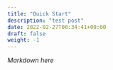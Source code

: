 ```yaml
---
title: "Quick Start"
description: "test post"
date: 2022-02-27T00:34:41+09:00
draft: false
weight: -1
---
```


*Markdown here*
